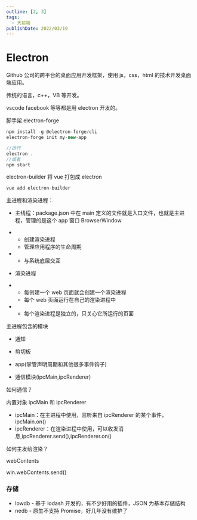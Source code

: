 ```yaml
---
outline: [2, 3]
tags: 
  - 大前端
publishDate: 2022/03/19
---
```


# Electron

Github 公司的跨平台的桌面应用开发框架，使用 js，css，html 的技术开发桌面端应用。

传统的语言，c++，VB 等开发。

vscode facebook 等等都是用 electron 开发的。

脚手架 electron-forge

```javascript
npm install -g @electron-forge/cli
electron-forge init my-new-app

//运行
electron .
//或者
npm start
```

electron-builder 将 vue 打包成 electron

```javascript
vue add electron-builder
```

主进程和渲染进程：

- 主线程：package.json 中在 main 定义的文件就是入口文件，也就是主进程，管理的是这个 app 窗口 BrowserWindow

- - 创建渲染进程
  - 管理应用程序的生命周期

- - 与系统底层交互

- 渲染进程

- - 每创建一个 web 页面就会创建一个渲染进程
  - 每个 web 页面运行在自己的渲染进程中

- - 每个渲染进程是独立的，只关心它所运行的页面

主进程包含的模块

- 通知
- 剪切板

- app(掌管声明周期和其他很多事件钩子)
- 通信模块(ipcMain,ipcRenderer)

如何通信？

内置对象 ipcMain 和 ipcRenderer

- ipcMain：在主进程中使用，监听来自 ipcRenderer 的某个事件，ipcMain.on()
- ipcRenderer：在渲染进程中使用，可以收发消息,ipcRenderer.send(),ipcRenderer.on()

如何主发给渲染？

webContents

win.webContents.send()

### 存储

- lowdb - 基于 lodash 开发的，有不少好用的插件，JSON 为基本存储结构
- nedb - 原生不支持 Promise，好几年没有维护了
